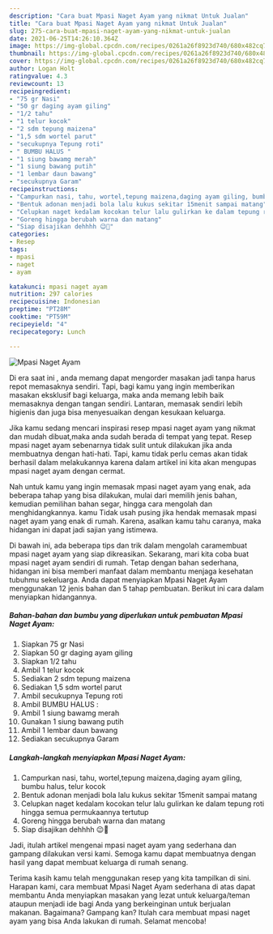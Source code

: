 ```yaml
---
description: "Cara buat Mpasi Naget Ayam yang nikmat Untuk Jualan"
title: "Cara buat Mpasi Naget Ayam yang nikmat Untuk Jualan"
slug: 275-cara-buat-mpasi-naget-ayam-yang-nikmat-untuk-jualan
date: 2021-06-25T14:26:10.364Z
image: https://img-global.cpcdn.com/recipes/0261a26f8923d740/680x482cq70/mpasi-naget-ayam-foto-resep-utama.jpg
thumbnail: https://img-global.cpcdn.com/recipes/0261a26f8923d740/680x482cq70/mpasi-naget-ayam-foto-resep-utama.jpg
cover: https://img-global.cpcdn.com/recipes/0261a26f8923d740/680x482cq70/mpasi-naget-ayam-foto-resep-utama.jpg
author: Logan Holt
ratingvalue: 4.3
reviewcount: 13
recipeingredient:
- "75 gr Nasi"
- "50 gr daging ayam giling"
- "1/2 tahu"
- "1 telur kocok"
- "2 sdm tepung maizena"
- "1,5 sdm wortel parut"
- "secukupnya Tepung roti"
- " BUMBU HALUS "
- "1 siung bawamg merah"
- "1 siung bawang putih"
- "1 lembar daun bawang"
- "secukupnya Garam"
recipeinstructions:
- "Campurkan nasi, tahu, wortel,tepung maizena,daging ayam giling, bumbu halus, telur kocok"
- "Bentuk adonan menjadi bola lalu kukus sekitar 15menit sampai matang"
- "Celupkan naget kedalam kocokan telur lalu gulirkan ke dalam tepung roti hingga semua permukaannya tertutup"
- "Goreng hingga berubah warna dan matang"
- "Siap disajikan dehhhh 😉🥰"
categories:
- Resep
tags:
- mpasi
- naget
- ayam

katakunci: mpasi naget ayam 
nutrition: 297 calories
recipecuisine: Indonesian
preptime: "PT28M"
cooktime: "PT59M"
recipeyield: "4"
recipecategory: Lunch

---
```



![Mpasi Naget Ayam](https://img-global.cpcdn.com/recipes/0261a26f8923d740/680x482cq70/mpasi-naget-ayam-foto-resep-utama.jpg)

Di era  saat ini , anda memang dapat mengorder masakan jadi tanpa harus repot memasaknya sendiri. Tapi, bagi kamu yang ingin memberikan masakan eksklusif bagi keluarga, maka anda memang lebih baik memasaknya dengan tangan sendiri. Lantaran, memasak sendiri lebih higienis dan juga bisa menyesuaikan dengan kesukaan keluarga.

Jika kamu sedang mencari inspirasi resep mpasi naget ayam yang nikmat dan mudah dibuat,maka anda sudah berada di tempat yang tepat. Resep mpasi naget ayam  sebenarnya tidak sulit untuk dilakukan jika anda membuatnya dengan hati-hati. Tapi, kamu tidak perlu cemas akan tidak berhasil dalam melakukannya 
karena dalam artikel ini kita akan mengupas mpasi naget ayam dengan cermat.  



Nah untuk kamu yang ingin memasak mpasi naget ayam yang enak, ada beberapa tahap yang bisa dilakukan, mulai dari memilih jenis bahan, kemudian pemilihan bahan segar, hingga cara mengolah dan menghidangkannya. kamu Tidak usah pusing jika hendak memasak mpasi naget ayam yang enak di rumah. Karena, asalkan kamu  tahu caranya, maka hidangan ini dapat jadi sajian yang istimewa.

Di bawah ini, ada beberapa tips dan trik dalam mengolah caramembuat mpasi naget ayam yang siap dikreasikan. Sekarang, mari kita coba buat mpasi naget ayam sendiri di rumah. Tetap dengan bahan sederhana, hidangan ini bisa memberi manfaat dalam membantu menjaga kesehatan tubuhmu sekeluarga. Anda dapat menyiapkan Mpasi Naget Ayam menggunakan 12 jenis bahan dan 5 tahap pembuatan. Berikut ini cara dalam menyiapkan hidangannya.

<!--inarticleads1-->

##### Bahan-bahan dan bumbu yang diperlukan untuk pembuatan Mpasi Naget Ayam:

1. Siapkan 75 gr Nasi
1. Siapkan 50 gr daging ayam giling
1. Siapkan 1/2 tahu
1. Ambil 1 telur kocok
1. Sediakan 2 sdm tepung maizena
1. Sediakan 1,5 sdm wortel parut
1. Ambil secukupnya Tepung roti
1. Ambil  BUMBU HALUS :
1. Ambil 1 siung bawamg merah
1. Gunakan 1 siung bawang putih
1. Ambil 1 lembar daun bawang
1. Sediakan secukupnya Garam




<!--inarticleads2-->

##### Langkah-langkah menyiapkan Mpasi Naget Ayam:

1. Campurkan nasi, tahu, wortel,tepung maizena,daging ayam giling, bumbu halus, telur kocok
1. Bentuk adonan menjadi bola lalu kukus sekitar 15menit sampai matang
1. Celupkan naget kedalam kocokan telur lalu gulirkan ke dalam tepung roti hingga semua permukaannya tertutup
1. Goreng hingga berubah warna dan matang
1. Siap disajikan dehhhh 😉🥰




Jadi, itulah artikel mengenai  mpasi naget ayam  yang sederhana dan gampang dilakukan versi kami. Semoga kamu dapat membuatnya dengan hasil yang dapat membuat keluarga di rumah senang. 

Terima kasih kamu telah menggunakan resep yang kita tampilkan di sini. Harapan kami, cara membuat  Mpasi Naget Ayam sederhana di atas dapat membantu Anda menyiapkan masakan yang lezat untuk keluarga/teman ataupun menjadi ide bagi Anda yang berkeinginan untuk berjualan makanan. Bagaimana? Gampang kan? Itulah cara membuat mpasi naget ayam yang bisa Anda lakukan di rumah. Selamat mencoba!

